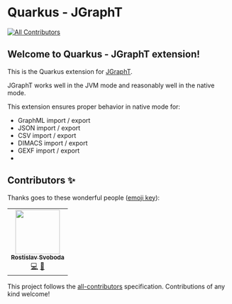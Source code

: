 # Quarkus - JGraphT
<!-- ALL-CONTRIBUTORS-BADGE:START - Do not remove or modify this section -->
[![All Contributors](https://img.shields.io/badge/all_contributors-1-orange.svg?style=flat-square)](#contributors-)
<!-- ALL-CONTRIBUTORS-BADGE:END -->

## Welcome to Quarkus - JGraphT extension!

This is the Quarkus extension for [JGraphT](https://jgrapht.org/).

JGraphT works well in the JVM mode and reasonably well in the native mode.

This extension ensures proper behavior in native mode for:
- GraphML import / export
- JSON import / export
- CSV import / export
- DIMACS import / export
- GEXF import / export
-

[comment]: <> (## Documentation)

[comment]: <> (The documentation for this extension should be maintained as part of this repository and it is stored in the `docs/` directory. )

[comment]: <> (The layout should follow the [Antora's Standard File and Directory Set]&#40;https://docs.antora.org/antora/2.3/standard-directories/&#41;.)

[comment]: <> (Once the docs are ready to be published, please open a PR including this repository in the [Quarkiverse Docs Antora playbook]&#40;https://github.com/quarkiverse/quarkiverse-docs/blob/main/antora-playbook.yml#L7&#41;. See an example [here]&#40;https://github.com/quarkiverse/quarkiverse-docs/pull/1&#41;.)
## Contributors ✨

Thanks goes to these wonderful people ([emoji key](https://allcontributors.org/docs/en/emoji-key)):

<!-- ALL-CONTRIBUTORS-LIST:START - Do not remove or modify this section -->
<!-- prettier-ignore-start -->
<!-- markdownlint-disable -->
<table>
  <tr>
    <td align="center"><a href="https://twitter.com/r_svoboda"><img src="https://avatars.githubusercontent.com/u/925259?v=4?s=100" width="100px;" alt=""/><br /><sub><b>Rostislav Svoboda</b></sub></a><br /><a href="https://github.com/quarkiverse/quarkus-jgrapht/commits?author=rsvoboda" title="Code">💻</a> <a href="#maintenance-rsvoboda" title="Maintenance">🚧</a></td>
  </tr>
</table>

<!-- markdownlint-restore -->
<!-- prettier-ignore-end -->

<!-- ALL-CONTRIBUTORS-LIST:END -->

This project follows the [all-contributors](https://github.com/all-contributors/all-contributors) specification. Contributions of any kind welcome!